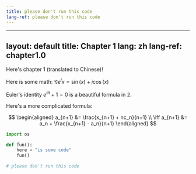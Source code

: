 ```yaml
---
title: please don't run this code
lang-ref: please don't run this code
---
```


---
layout: default
title: Chapter 1
lang: zh
lang-ref: chapter1.0
---

Here's chapter 1 (translated to Chinese)!

Here is some math: $\mathcal{G} e^ix = \sin(x) + i \cos(x)$

Euler's identity $e^{i\pi}+1=0$ is a beautiful formula in $\mathbb{2}$.

Here's a more complicated formula:

$$
\begin{aligned}
a_{n+1} &= \frac{x_{n+1} + nc_n}{n+1} \\
\iff a_{n+1} &= a_n + \frac{x_{n+1} - a_n}{n+1}
\end{aligned}
$$

```python
import os

def fun():
    here = "is some code"
    fun()

# please don't run this code
```
